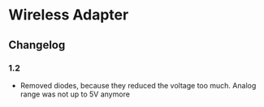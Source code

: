 # Wireless Adapter
## Changelog
### 1.2
* Removed diodes, because they reduced the voltage too much. Analog range was not up to 5V anymore
